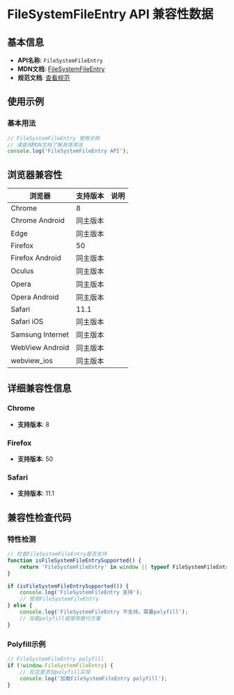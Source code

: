 # FileSystemFileEntry API 兼容性数据

## 基本信息

- **API名称**: `FileSystemFileEntry`
- **MDN文档**: [FileSystemFileEntry](https://developer.mozilla.org/docs/Web/API/FileSystemFileEntry)
- **规范文档**: [查看规范](https://wicg.github.io/entries-api/#api-fileentry)

## 使用示例

### 基本用法

```javascript
// FileSystemFileEntry 使用示例
// 请查阅MDN文档了解具体用法
console.log('FileSystemFileEntry API');
```

## 浏览器兼容性

| 浏览器 | 支持版本 | 说明 |
|--------|----------|------|
| Chrome | 8 |  |
| Chrome Android | 同主版本 |  |
| Edge | 同主版本 |  |
| Firefox | 50 |  |
| Firefox Android | 同主版本 |  |
| Oculus | 同主版本 |  |
| Opera | 同主版本 |  |
| Opera Android | 同主版本 |  |
| Safari | 11.1 |  |
| Safari iOS | 同主版本 |  |
| Samsung Internet | 同主版本 |  |
| WebView Android | 同主版本 |  |
| webview_ios | 同主版本 |  |

## 详细兼容性信息

### Chrome

- **支持版本**: 8

### Firefox

- **支持版本**: 50

### Safari

- **支持版本**: 11.1

## 兼容性检查代码

### 特性检测

```javascript
// 检查FileSystemFileEntry是否支持
function isFileSystemFileEntrySupported() {
    return 'FileSystemFileEntry' in window || typeof FileSystemFileEntry !== 'undefined';
}

if (isFileSystemFileEntrySupported()) {
    console.log('FileSystemFileEntry 支持');
    // 使用FileSystemFileEntry
} else {
    console.log('FileSystemFileEntry 不支持，需要polyfill');
    // 加载polyfill或使用替代方案
}
```

### Polyfill示例

```javascript
// FileSystemFileEntry polyfill
if (!window.FileSystemFileEntry) {
    // 在这里添加polyfill实现
    console.log('加载FileSystemFileEntry polyfill');
}
```

